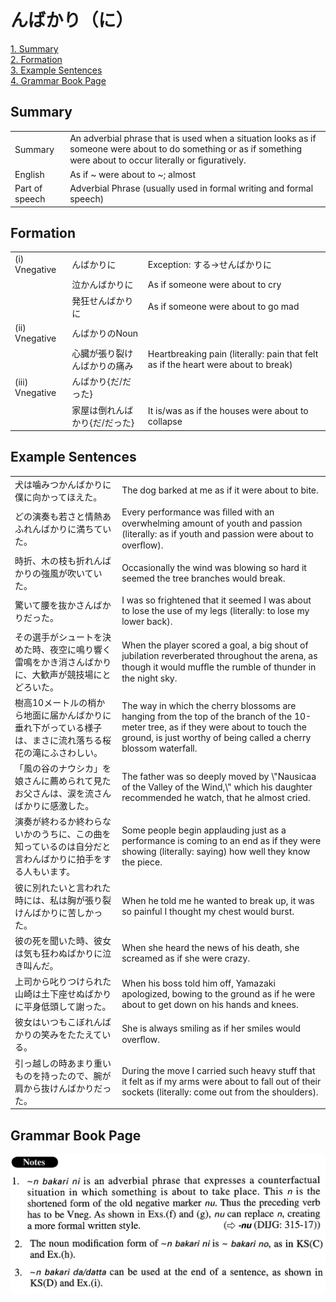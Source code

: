 # んばかり（に）

[1. Summary](#summary)<br>
[2. Formation](#formation)<br>
[3. Example Sentences](#example-sentences)<br>
[4. Grammar Book Page](#grammar-book-page)<br>


## Summary

<table><tr>   <td>Summary</td>   <td>An adverbial phrase that is used when a situation looks as if someone were about to do something or as if something were about to occur literally or ﬁguratively.</td></tr><tr>   <td>English</td>   <td>As if ~ were about to ~; almost</td></tr><tr>   <td>Part of speech</td>   <td>Adverbial Phrase (usually used in formal writing and formal speech)</td></tr></table>

## Formation

<table class="table"><tbody><tr class="tr head"><td class="td"><span class="numbers">(i)</span> <span class="bold">Vnegative</span></td><td class="td"><span class="concept">んばかりに</span></td><td class="td"><span>Exception: する→せんばかりに</span></td></tr><tr class="tr"><td class="td"></td><td class="td"><span>泣か</span><span class="concept">んばかりに</span></td><td class="td"><span>As if someone were about to cry</span></td></tr><tr class="tr"><td class="td"></td><td class="td"><span>発狂せ</span><span class="concept">んばかりに</span></td><td class="td"><span>As if someone were about to go mad</span></td></tr><tr class="tr head"><td class="td"><span class="numbers">(ii)</span> <span class="bold">Vnegative</span></td><td class="td"><span class="concept">んばかり</span><span>のNoun</span></td><td class="td"></td></tr><tr class="tr"><td class="td"></td><td class="td"><span>心臓が張り裂け</span><span class="concept">んばかり</span><span>の痛み</span></td><td class="td"><span>Heartbreaking pain (literally: pain that felt as if the heart were about to break)</span> </td></tr><tr class="tr head"><td class="td"><span class="numbers">(iii)</span> <span class="bold">Vnegative</span></td><td class="td"><span class="concept">んばかり</span><span>{だ/だった}</span></td><td class="td"></td></tr><tr class="tr"><td class="td"></td><td class="td"><span>家屋は倒れ</span><span class="concept">んばかり</span><span>{だ/だった}</span></td><td class="td"><span>It is/was as if the houses were about to collapse</span></td></tr></tbody></table>

## Example Sentences

<table><tr>   <td>犬は噛みつかんばかりに僕に向かってほえた。</td>   <td>The dog barked at me as if it were about to bite.</td></tr><tr>   <td>どの演奏も若さと情熱あふれんばかりに満ちていた。</td>   <td>Every performance was ﬁlled with an overwhelming amount of youth and passion (literally: as if youth and passion were about to overﬂow).</td></tr><tr>   <td>時折、木の枝も折れんばかりの強風が吹いていた。</td>   <td>Occasionally the wind was blowing so hard it seemed the tree branches would break.</td></tr><tr>   <td>驚いて腰を抜かさんばかりだった。</td>   <td>I was so frightened that it seemed I was about to lose the use of my legs (literally: to lose my lower back).</td></tr><tr>   <td>その選手がシュートを決めた時、夜空に鳴り響く雷鳴をかき消さんばかりに、大歓声が競技場にとどろいた。</td>   <td>When the player scored a goal, a big shout of jubilation reverberated throughout the arena, as though it would mufﬂe the rumble of thunder in the night sky.</td></tr><tr>   <td>樹高10メートルの梢から地面に届かんばかりに垂れ下がっている様子は、まさに流れ落ちる桜花の滝にふさわしい。</td>   <td>The way in which the cherry blossoms are hanging from the top of the branch of the 10-meter tree, as if they were about to touch the ground, is just worthy of being called a cherry blossom waterfall.</td></tr><tr>   <td>「風の谷のナウシカ」を娘さんに薦められて見たお父さんは、涙を流さんばかりに感激した。</td>   <td>The father was so deeply moved by \"Nausicaa of the Valley of the Wind,\" which his daughter recommended he watch, that he almost cried.</td></tr><tr>   <td>演奏が終わるか終わらないかのうちに、この曲を知っているのは自分だと言わんばかりに拍手をする人もいます。</td>   <td>Some people begin applauding just as a performance is coming to an end as if they were showing (literally: saying) how well they know the piece.</td></tr><tr>   <td>彼に別れたいと言われた時には、私は胸が張り裂けんばかりに苦しかった。</td>   <td>When he told me he wanted to break up, it was so painful I thought my chest would burst.</td></tr><tr>   <td>彼の死を聞いた時、彼女は気も狂わぬばかりに泣き叫んだ。</td>   <td>When she heard the news of his death, she screamed as if she were crazy.</td></tr><tr>   <td>上司から叱りつけられた山崎は土下座せぬばかりに平身低頭して謝った。</td>   <td>When his boss told him off, Yamazaki apologized, bowing to the ground as if he were about to get down on his hands and knees.</td></tr><tr>   <td>彼女はいつもこぼれんばかりの笑みをたたえている。</td>   <td>She is always smiling as if her smiles would overﬂow.</td></tr><tr>   <td>引っ越しの時あまり重いものを持ったので、腕が肩から抜けんばかりだった。</td>   <td>During the move I carried such heavy stuff that it felt as if my arms were about to fall out of their sockets (literally: come out from the shoulders).</td></tr></table>

## Grammar Book Page

![](../img/Advancedんばかり(に).png)


